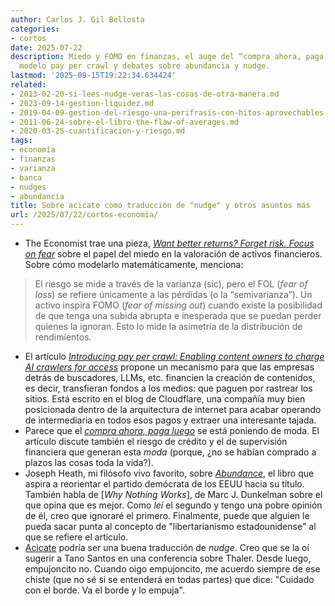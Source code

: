 ```yaml
---
author: Carlos J. Gil Bellosta
categories:
- cortos
date: 2025-07-22
description: Miedo y FOMO en finanzas, el auge del “compra ahora, paga después”, el
  modelo pay per crawl y debates sobre abundancia y nudge.
lastmod: '2025-09-15T19:22:34.634424'
related:
- 2013-02-20-si-lees-nudge-veras-las-cosas-de-otra-manera.md
- 2023-09-14-gestion-liquidez.md
- 2019-04-09-gestion-del-riesgo-una-perifrasis-con-hitos-aprovechables.md
- 2011-06-24-sobre-el-libro-the-flaw-of-averages.md
- 2020-03-25-cuantificacion-y-riesgo.md
tags:
- economía
- finanzas
- varianza
- banca
- nudges
- abundancia
title: Sobre acicate como traducción de "nudge" y otros asuntos más
url: /2025/07/22/cortos-economia/
---
```


- The Economist trae una pieza, [_Want better returns? Forget risk. Focus on fear_](https://www.economist.com/finance-and-economics/2025/08/06/want-better-returns-forget-risk-focus-on-fear) sobre el papel del miedo en la valoración de activos financieros. Sobre cómo modelarlo matemáticamente, menciona:

> El riesgo se mide a través de la varianza (sic), pero el FOL (_fear of loss_) se refiere únicamente a las pérdidas (o la “semivarianza”). Un activo inspira FOMO (_fear of missing out_) cuando existe la posibilidad de que tenga una subida abrupta e inesperada que se puedan perder quienes la ignoran. Esto lo mide la asimetría de la distribución de rendimientos.

- El artículo [_Introducing pay per crawl: Enabling content owners to charge AI crawlers for access_](https://blog.cloudflare.com/introducing-pay-per-crawl/) propone un mecanismo para que las empresas detrás de buscadores, LLMs, etc. financien la creación de contenidos, es decir, transfieran fondos a los medios: que paguen por rastrear los sitios. Está escrito en el blog de Cloudflare, una compañía muy bien posicionada dentro de la arquitectura de internet para acabar operando de intermediaria en todos esos pagos y extraer una interesante tajada.
- Parece que el [_compra ahora, paga luego_](https://www.economist.com/finance-and-economics/2025/08/04/buy-now-pay-later-is-taking-over-the-world-good) se está poniendo de moda. El artículo discute también el riesgo de crédito y el de supervisión financiera que generan esta _moda_ (porque, ¿no se habían comprado a plazos las cosas toda la vida?).
- Joseph Heath, mi filósofo vivo favorito, sobre [_Abundance_](https://josephheath.substack.com/p/my-two-cents-on-abundance), el libro que aspira a reorientar el partido demócrata de los EEUU hacia su título. También habla de [_Why Nothing Works_], de Marc J. Dunkelman sobre el que opina que es mejor. Como _leí_ el segundo y tengo una pobre opinión de él, creo que ignoraré el primero. Finalmente, puede que alguien le pueda sacar punta al concepto de "libertarianismo estadounidense" al que se refiere el artículo.
- [Acicate](https://dle.rae.es/acicate) podría ser una buena traducción de _nudge_. Creo que se la oí sugerir a Tano Santos en una conferencia sobre Thaler. Desde luego, empujoncito no. Cuando oigo empujoncito, me acuerdo siempre de ese chiste (que no sé si se entenderá en todas partes) que dice: "Cuidado con el borde. Va el borde y lo empuja".